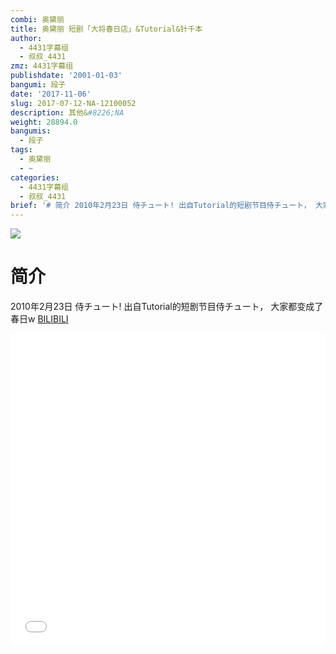 ```yaml
---
combi: 奥黛丽
title: 奥黛丽 短剧「大将春日店」&Tutorial&针千本
author:
  - 4431字幕组
  - 叔叔_4431
zmz: 4431字幕组
publishdate: '2001-01-03'
bangumi: 段子
date: '2017-11-06'
slug: 2017-07-12-NA-12100052
description: 其他&#8226;NA
weight: 28894.0
bangumis:
  - 段子
tags:
  - 奥黛丽
  - ~
categories:
  - 4431字幕组
  - 叔叔_4431
brief: '# 简介 2010年2月23日 侍チュート! 出自Tutorial的短剧节目侍チュート， 大家都变成了春日w'
---
```

![](https://i.imgur.com/r83fl0L.png)
# 简介  
2010年2月23日 侍チュート!
出自Tutorial的短剧节目侍チュート，
大家都变成了春日w
  [BILIBILI](https://www.bilibili.com/video/av12100052/)

  <iframe src="//www.bilibili.com/blackboard/player.html?aid=12100052" width="100%" height="500" frameborder="0" allowfullscreen="allowfullscreen"></iframe>
